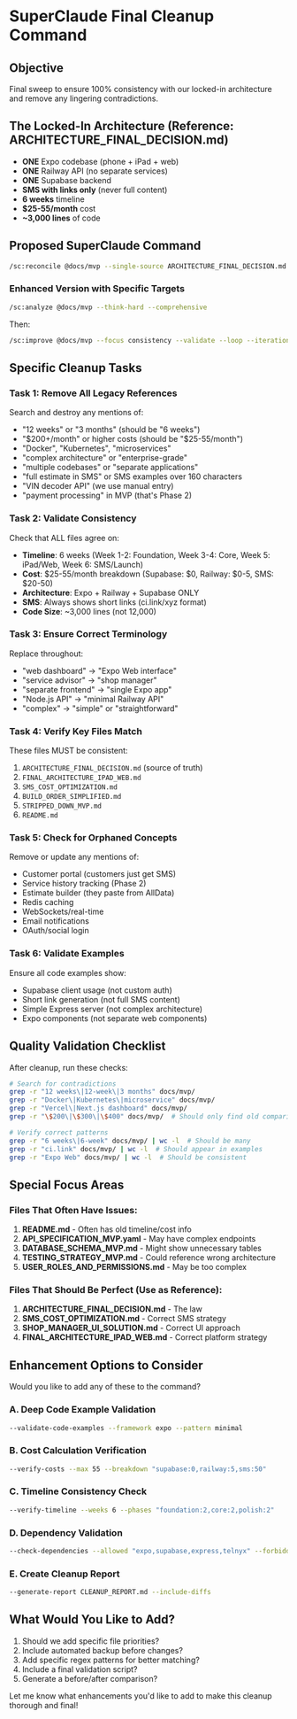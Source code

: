 # SuperClaude Final Cleanup Command

## Objective
Final sweep to ensure 100% consistency with our locked-in architecture and remove any lingering contradictions.

## The Locked-In Architecture (Reference: ARCHITECTURE_FINAL_DECISION.md)
- **ONE** Expo codebase (phone + iPad + web)
- **ONE** Railway API (no separate services)
- **ONE** Supabase backend
- **SMS with links only** (never full content)
- **6 weeks** timeline
- **$25-55/month** cost
- **~3,000 lines** of code

## Proposed SuperClaude Command

```bash
/sc:reconcile @docs/mvp --single-source ARCHITECTURE_FINAL_DECISION.md --validate --auto-cleanup
```

### Enhanced Version with Specific Targets

```bash
/sc:analyze @docs/mvp --think-hard --comprehensive
```

Then:

```bash
/sc:improve @docs/mvp --focus consistency --validate --loop --iterations 3
```

## Specific Cleanup Tasks

### Task 1: Remove All Legacy References
Search and destroy any mentions of:
- "12 weeks" or "3 months" (should be "6 weeks")
- "$200+/month" or higher costs (should be "$25-55/month")
- "Docker", "Kubernetes", "microservices"
- "complex architecture" or "enterprise-grade"
- "multiple codebases" or "separate applications"
- "full estimate in SMS" or SMS examples over 160 characters
- "VIN decoder API" (we use manual entry)
- "payment processing" in MVP (that's Phase 2)

### Task 2: Validate Consistency
Check that ALL files agree on:
- **Timeline**: 6 weeks (Week 1-2: Foundation, Week 3-4: Core, Week 5: iPad/Web, Week 6: SMS/Launch)
- **Cost**: $25-55/month breakdown (Supabase: $0, Railway: $0-5, SMS: $20-50)
- **Architecture**: Expo + Railway + Supabase ONLY
- **SMS**: Always shows short links (ci.link/xyz format)
- **Code Size**: ~3,000 lines (not 12,000)

### Task 3: Ensure Correct Terminology
Replace throughout:
- "web dashboard" → "Expo Web interface"
- "service advisor" → "shop manager"
- "separate frontend" → "single Expo app"
- "Node.js API" → "minimal Railway API"
- "complex" → "simple" or "straightforward"

### Task 4: Verify Key Files Match
These files MUST be consistent:
1. `ARCHITECTURE_FINAL_DECISION.md` (source of truth)
2. `FINAL_ARCHITECTURE_IPAD_WEB.md` 
3. `SMS_COST_OPTIMIZATION.md`
4. `BUILD_ORDER_SIMPLIFIED.md`
5. `STRIPPED_DOWN_MVP.md`
6. `README.md`

### Task 5: Check for Orphaned Concepts
Remove or update any mentions of:
- Customer portal (customers just get SMS)
- Service history tracking (Phase 2)
- Estimate builder (they paste from AllData)
- Redis caching
- WebSockets/real-time
- Email notifications
- OAuth/social login

### Task 6: Validate Examples
Ensure all code examples show:
- Supabase client usage (not custom auth)
- Short link generation (not full SMS content)
- Simple Express server (not complex architecture)
- Expo components (not separate web components)

## Quality Validation Checklist

After cleanup, run these checks:

```bash
# Search for contradictions
grep -r "12 weeks\|12-week\|3 months" docs/mvp/
grep -r "Docker\|Kubernetes\|microservice" docs/mvp/
grep -r "Vercel\|Next.js dashboard" docs/mvp/
grep -r "\$200\|\$300\|\$400" docs/mvp/  # Should only find old comparisons

# Verify correct patterns
grep -r "6 weeks\|6-week" docs/mvp/ | wc -l  # Should be many
grep -r "ci.link" docs/mvp/ | wc -l  # Should appear in examples
grep -r "Expo Web" docs/mvp/ | wc -l  # Should be consistent
```

## Special Focus Areas

### Files That Often Have Issues:
1. **README.md** - Often has old timeline/cost info
2. **API_SPECIFICATION_MVP.yaml** - May have complex endpoints
3. **DATABASE_SCHEMA_MVP.md** - Might show unnecessary tables
4. **TESTING_STRATEGY_MVP.md** - Could reference wrong architecture
5. **USER_ROLES_AND_PERMISSIONS.md** - May be too complex

### Files That Should Be Perfect (Use as Reference):
1. **ARCHITECTURE_FINAL_DECISION.md** - The law
2. **SMS_COST_OPTIMIZATION.md** - Correct SMS strategy
3. **SHOP_MANAGER_UI_SOLUTION.md** - Correct UI approach
4. **FINAL_ARCHITECTURE_IPAD_WEB.md** - Correct platform strategy

## Enhancement Options to Consider

Would you like to add any of these to the command?

### A. Deep Code Example Validation
```bash
--validate-code-examples --framework expo --pattern minimal
```

### B. Cost Calculation Verification
```bash
--verify-costs --max 55 --breakdown "supabase:0,railway:5,sms:50"
```

### C. Timeline Consistency Check
```bash
--verify-timeline --weeks 6 --phases "foundation:2,core:2,polish:2"
```

### D. Dependency Validation
```bash
--check-dependencies --allowed "expo,supabase,express,telnyx" --forbidden "next,redis,docker"
```

### E. Create Cleanup Report
```bash
--generate-report CLEANUP_REPORT.md --include-diffs
```

## What Would You Like to Add?

1. Should we add specific file priorities?
2. Include automated backup before changes?
3. Add specific regex patterns for better matching?
4. Include a final validation script?
5. Generate a before/after comparison?

Let me know what enhancements you'd like to add to make this cleanup thorough and final!
